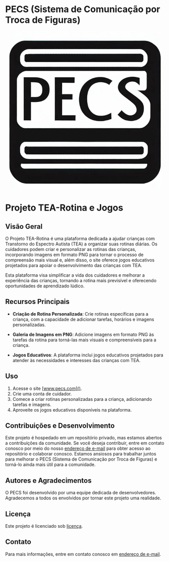 # PECS (Sistema de Comunicação por Troca de Figuras)
<div style="text-align: center;">
  <img src="img/logo.png" alt="Logo do projeto" style="margin: 0 auto; border-radius: 10px">
</div>

# Projeto TEA-Rotina e Jogos

## Visão Geral
O Projeto TEA-Rotina é uma plataforma dedicada a ajudar crianças com Transtorno do Espectro Autista (TEA) a organizar suas rotinas diárias. Os cuidadores podem criar e personalizar as rotinas das crianças, incorporando imagens em formato PNG para tornar o processo de compreensão mais visual e, além disso, o site oferece jogos educativos projetados para apoiar o desenvolvimento das crianças com TEA.

Esta plataforma visa simplificar a vida dos cuidadores e melhorar a experiência das crianças, tornando a rotina mais previsível e oferecendo oportunidades de aprendizado lúdico.

## Recursos Principais
- **Criação de Rotina Personalizada**: Crie rotinas específicas para a criança, com a capacidade de adicionar tarefas, horários e imagens personalizadas.

- **Galeria de Imagens em PNG**: Adicione imagens em formato PNG às tarefas da rotina para torná-las mais visuais e compreensíveis para a criança.

- **Jogos Educativos**: A plataforma inclui jogos educativos projetados para atender às necessidades e interesses das crianças com TEA.

## Uso
1. Acesse o site [www.pecs.com]().
2. Crie uma conta de cuidador.
3. Comece a criar rotinas personalizadas para a criança, adicionando tarefas e imagens.
4. Aproveite os jogos educativos disponíveis na plataforma.
## Contribuições e Desenvolvimento

Este projeto é hospedado em um repositório privado, mas estamos abertos a contribuições da comunidade. Se você deseja contribuir, entre em contato conosco por meio do nosso [endereço de e-mail](mailto:cgomespimentel7@gmail.com) para obter acesso ao repositório e colaborar conosco. Estamos ansiosos para trabalhar juntos para melhorar o PECS (Sistema de Comunicação por Troca de Figuras) e torná-lo ainda mais útil para a comunidade.

## Autores e Agradecimentos

O PECS foi desenvolvido por uma equipe dedicada de desenvolvedores. Agradecemos a todos os envolvidos por tornar este projeto uma realidade.

## Licença

Este projeto é licenciado sob [licença](https://github.com/Atarian-ByVoid/PECS-FrontEnd/blob/master/LICENSE).

## Contato

Para mais informações, entre em contato conosco em [endereço de e-mail](mailto:cgomespimentel7@gmail.com).

